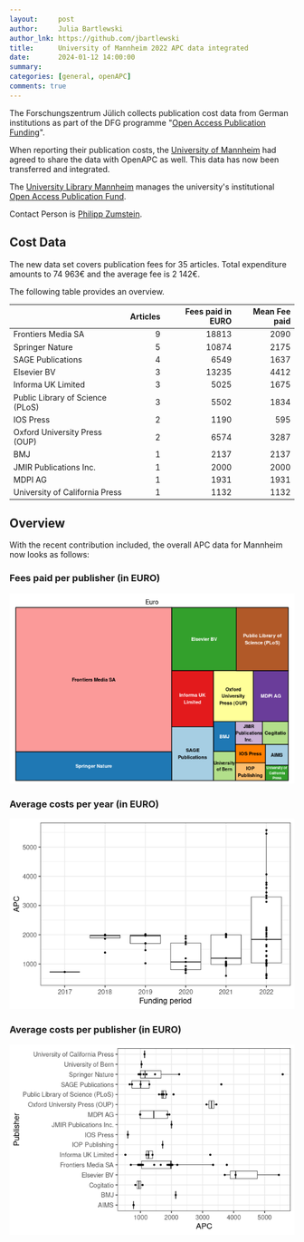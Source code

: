 ```yaml
---
layout:     post
author:     Julia Bartlewski
author_lnk: https://github.com/jbartlewski
title:      University of Mannheim 2022 APC data integrated
date:       2024-01-12 14:00:00
summary:    
categories: [general, openAPC]
comments: true
---
```





The Forschungszentrum Jülich collects publication cost data from German institutions as part of the DFG programme "[Open Access Publication Funding](https://www.fz-juelich.de/en/zb/open-science/open-access/monitoring-dfg-oa-publication-funding)".

When reporting their publication costs, the [University of Mannheim](https://www.uni-mannheim.de/en/) had agreed to share the data with OpenAPC as well. This data has now been transferred and integrated.

The [University Library Mannheim](https://www.bib.uni-mannheim.de/en/) manages the university's institutional [Open Access Publication Fund](https://www.bib.uni-mannheim.de/en/open-access-publishing-fund/). 

Contact Person is [Philipp Zumstein](mailto:philipp.zumstein@uni-mannheim.de).

## Cost Data



The new data set covers publication fees for 35 articles. Total expenditure amounts to 74 963€ and the average fee is 2 142€.

The following table provides an overview. 




|                                 | Articles| Fees paid in EURO| Mean Fee paid|
|:--------------------------------|--------:|-----------------:|-------------:|
|Frontiers Media SA               |        9|             18813|          2090|
|Springer Nature                  |        5|             10874|          2175|
|SAGE Publications                |        4|              6549|          1637|
|Elsevier BV                      |        3|             13235|          4412|
|Informa UK Limited               |        3|              5025|          1675|
|Public Library of Science (PLoS) |        3|              5502|          1834|
|IOS Press                        |        2|              1190|           595|
|Oxford University Press (OUP)    |        2|              6574|          3287|
|BMJ                              |        1|              2137|          2137|
|JMIR Publications Inc.           |        1|              2000|          2000|
|MDPI AG                          |        1|              1931|          1931|
|University of California Press   |        1|              1132|          1132|



## Overview

With the recent contribution included, the overall APC data for Mannheim now looks as follows: 

### Fees paid per publisher (in EURO)

![plot of chunk tree_mannheim_2024_01_12_full](/figure/tree_mannheim_2024_01_12_full-1.png)

###  Average costs per year (in EURO)

![plot of chunk box_mannheim_2022_01_12_year_full](/figure/box_mannheim_2022_01_12_year_full-1.png)

###  Average costs per publisher (in EURO)

![plot of chunk box_mannheim_2022_01_12_publisher_full](/figure/box_mannheim_2022_01_12_publisher_full-1.png)

